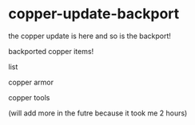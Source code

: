 # copper-update-backport
the copper update is here and so is the backport!

backported copper items!

list

copper armor

copper tools

(will add more in the futre because it took me 2 hours)
